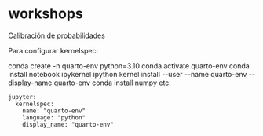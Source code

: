 # workshops

[Calibración de probabilidades](https://karbartolome.github.io/workshops/01_ml/01_clasificacion/01_calibracion/01_calibration_slides)



Para configurar kernelspec: 

conda create -n quarto-env python=3.10
conda activate quarto-env
conda install notebook ipykernel
ipython kernel install --user --name quarto-env --display-name quarto-env
conda install numpy
etc.

```
jupyter: 
  kernelspec:
    name: "quarto-env"
    language: "python"
    display_name: "quarto-env"
```
